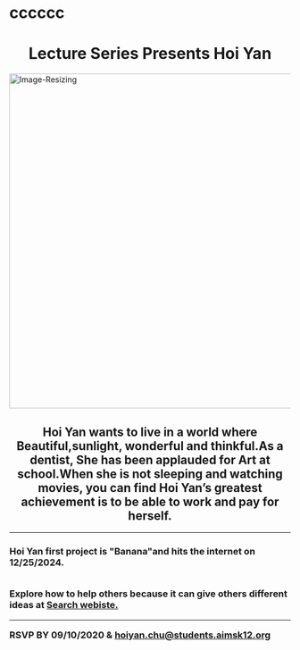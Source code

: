 # cccccc
<html>
<head>
<style>
   img{
      display:block;
      margin-left: auto;
      margin-right: auto;
    }
      </style>
      </head>
      <body>
<h1 style="text-align:center;">Lecture Series Presents Hoi Yan
</h1>
   </body>
<img
src="http://img.touxiangwu.com/2020/3/J3Qzim.jpg" alt="Image-Resizing" height="600" wideth="600" class="center">
<p><h2 style="text-align:center;">Hoi Yan wants to live in a world where Beautiful,sunlight, wonderful and thinkful.As a dentist, She has been applauded for Art at school.When she is not sleeping and watching movies, you can find Hoi Yan’s greatest achievement is to be able to work and pay for herself. </h2>
<hr>
<h3 style="text -align:center;">Hoi Yan first project  is "Banana"and hits the internet on 12/25/2024.

<br style="text-allgn:center;">Explore how to help others because it can give others different ideas at <a href="https://www.baidu.com/"> Search webiste.</a><hr>
 RSVP BY 09/10/2020 & hoiyan.chu@students.aimsk12.org</h3>
 
 </p>
 </html>
